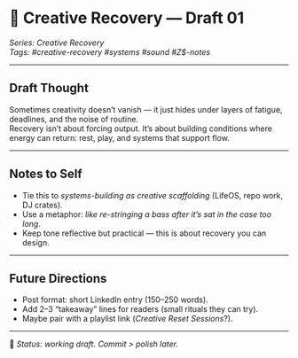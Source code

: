 # 🌱 Creative Recovery — Draft 01
*Series: Creative Recovery*  
*Tags: #creative-recovery #systems #sound #Z$-notes*  

---

## Draft Thought
Sometimes creativity doesn’t vanish — it just hides under layers of fatigue, deadlines, and the noise of routine.  
Recovery isn’t about forcing output. It’s about building conditions where energy can return: rest, play, and systems that support flow.  

---

## Notes to Self
- Tie this to *systems-building as creative scaffolding* (LifeOS, repo work, DJ crates).  
- Use a metaphor: *like re-stringing a bass after it’s sat in the case too long*.  
- Keep tone reflective but practical — this is about recovery you can design.  

---

## Future Directions
- Post format: short LinkedIn entry (150–250 words).  
- Add 2–3 “takeaway” lines for readers (small rituals they can try).  
- Maybe pair with a playlist link (*Creative Reset Sessions*?).  

---

📝 *Status: working draft. Commit > polish later.*

